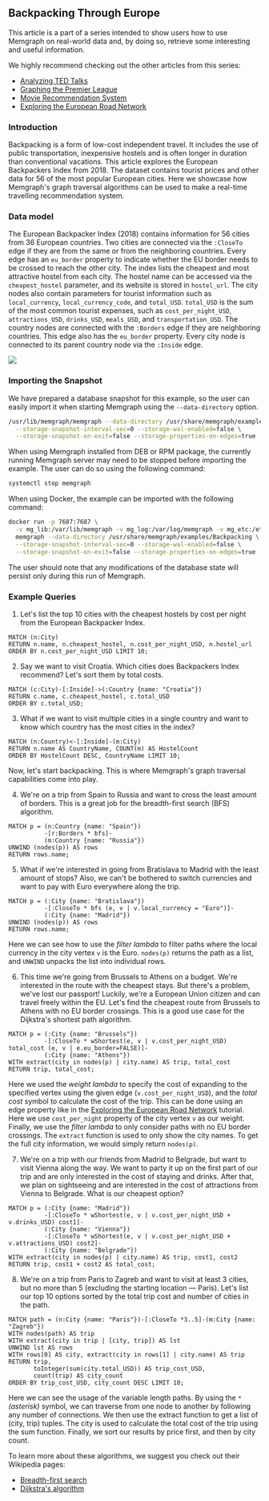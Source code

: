 ## Backpacking Through Europe

This article is a part of a series intended to show users how to use Memgraph
on real-world data and, by doing so, retrieve some interesting and useful
information.

We highly recommend checking out the other articles from this series:

  * [Analyzing TED Talks](analyzing-TED-talks.md)
  * [Graphing the Premier League](graphing-the-premier-league.md)
  * [Movie Recommendation System](movie-recommendation.md)
  * [Exploring the European Road Network](exploring-the-european-road-network.md)

### Introduction

Backpacking is a form of low-cost independent travel. It includes the use of
public transportation, inexpensive hostels and is often longer in duration
than conventional vacations.
This article explores the European Backpackers Index from 2018.
The dataset contains tourist prices and other data for 56 of the most popular
European cities. Here we showcase how Memgraph's graph traversal algorithms can
be used to make a real-time travelling recommendation system.

### Data model

The European Backpacker Index (2018) contains information for 56 cities from
36 European countries.
Two cities are connected via the `:CloseTo` edge if they are from the same
or from the neighboring countries. Every edge has an `eu_border` property to
indicate whether the EU border needs to be crossed to reach the other city.
The index lists the cheapest and most attractive hostel from each city.
The hostel name can be accessed via the `cheapest_hostel` parameter, and its
website is stored in `hostel_url`.
The city nodes also contain parameters for tourist information such as
`local_currency`, `local_currency_code`, and `total_USD`.
`total_USD` is the sum of the most common tourist expenses,
such as `cost_per_night_USD`, `attractions_USD`, `drinks_USD`, `meals_USD`, and
`transportation_USD`.
The country nodes are connected with the `:Borders` edge if they are
neighboring countries. This edge also has the `eu_border` property.
Every city node is connected to its parent country node via the `:Inside`
edge.

![](../data/backpacking_metagraph.png)

### Importing the Snapshot

We have prepared a database snapshot for this example, so the user can easily
import it when starting Memgraph using the `--data-directory` option.

```bash
/usr/lib/memgraph/memgraph --data-directory /usr/share/memgraph/examples/Backpacking \
  --storage-snapshot-interval-sec=0 --storage-wal-enabled=false \
  --storage-snapshot-on-exit=false --storage-properties-on-edges=true
```

When using Memgraph installed from DEB or RPM package, the currently running
Memgraph server may need to be stopped before importing the example. The user
can do so using the following command:

```bash
systemctl stop memgraph
```

When using Docker, the example can be imported with the following command:

```bash
docker run -p 7687:7687 \
  -v mg_lib:/var/lib/memgraph -v mg_log:/var/log/memgraph -v mg_etc:/etc/memgraph \
  memgraph --data-directory /usr/share/memgraph/examples/Backpacking \
  --storage-snapshot-interval-sec=0 --storage-wal-enabled=false \
  --storage-snapshot-on-exit=false --storage-properties-on-edges=true
```

The user should note that any modifications of the database state will persist
only during this run of Memgraph.

### Example Queries

1) Let's list the top 10 cities with the cheapest hostels by cost per night
from the European Backpacker Index.

```opencypher
MATCH (n:City)
RETURN n.name, n.cheapest_hostel, n.cost_per_night_USD, n.hostel_url
ORDER BY n.cost_per_night_USD LIMIT 10;
```

2) Say we want to visit Croatia. Which cities does Backpackers Index recommend?
Let's sort them by total costs.

```opencypher
MATCH (c:City)-[:Inside]->(:Country {name: "Croatia"})
RETURN c.name, c.cheapest_hostel, c.total_USD
ORDER BY c.total_USD;
```

3) What if we want to visit multiple cities in a single country and want to know
which country has the most cities in the index?

```opencypher
MATCH (n:Country)<-[:Inside]-(m:City)
RETURN n.name AS CountryName, COUNT(m) AS HostelCount
ORDER BY HostelCount DESC, CountryName LIMIT 10;
```

Now, let's start backpacking. This is where Memgraph's graph traversal
capabilities come into play.

4) We're on a trip from Spain to Russia and want to cross the least amount of
borders. This is a great job for the breadth-first search (BFS) algorithm.

```opencypher
MATCH p = (n:Country {name: "Spain"})
          -[r:Borders * bfs]-
          (m:Country {name: "Russia"})
UNWIND (nodes(p)) AS rows
RETURN rows.name;
```

5) What if we're interested in going from Bratislava to Madrid with the least
amount of stops? Also, we can't be bothered to switch currencies and want to
pay with Euro everywhere along the trip.

```opencypher
MATCH p = (:City {name: "Bratislava"})
          -[:CloseTo * bfs (e, v | v.local_currency = "Euro")]-
          (:City {name: "Madrid"})
UNWIND (nodes(p)) AS rows
RETURN rows.name;
```

Here we can see how to use the *filter lambda* to filter paths where the
local currency in the city vertex `v` is the Euro.
`nodes(p)` returns the path as a list, and `UNWIND` unpacks the list
into individual rows.

6) This time we're going from Brussels to Athens on a budget.
We're interested in the route with the cheapest stays.
But there's a problem, we've lost our passport!
Luckily, we're a European Union citizen and can travel freely within the EU.
Let's find the cheapest route from Brussels to Athens with no EU border crossings.
This is a good use case for the Dijkstra's shortest path algorithm.

```opencypher
MATCH p = (:City {name: "Brussels"})
          -[:CloseTo * wShortest(e, v | v.cost_per_night_USD) total_cost (e, v | e.eu_border=FALSE)]-
          (:City {name: "Athens"})
WITH extract(city in nodes(p) | city.name) AS trip, total_cost
RETURN trip, total_cost;
```

Here we used the *weight lambda* to specify the cost of expanding to the
specified vertex using the given edge (`v.cost_per_night_USD`), and the
*total cost* symbol to calculate the cost of the trip.
This can be done using an edge property like in the 
[Exploring the European Road Network](exploring-the-european-road-network.md)
tutorial.
Here we use `cost_per_night` property of the city vertex `v` as our weight.
Finally, we use the *filter lambda* to only consider paths with no EU border
crossings. The `extract` function is used to only show the city names.
To get the full city information, we would simply return `nodes(p)`.

7) We're on a trip with our friends from Madrid to Belgrade, but want to visit
Vienna along the way. We want to party it up on the first part of our trip and
are only interested in the cost of staying and drinks.
After that, we plan on sightseeing and are interested in the cost of attractions
from Vienna to Belgrade. What is our cheapest option?

```opencypher
MATCH p = (:City {name: "Madrid"})
          -[:CloseTo * wShortest(e, v | v.cost_per_night_USD + v.drinks_USD) cost1]-
          (:City {name: "Vienna"})
          -[:CloseTo * wShortest(e, v | v.cost_per_night_USD + v.attractions_USD) cost2]-
          (:City {name: "Belgrade"})
WITH extract(city in nodes(p) | city.name) AS trip, cost1, cost2
RETURN trip, cost1 + cost2 AS total_cost;
```

8) We're on a trip from Paris to Zagreb and want to visit at least 3 cities,
but no more than 5 (excluding the starting location &mdash; Paris).
Let's list our top 10 options sorted by the total trip cost and number of
cities in the path.

```opencypher
MATCH path = (n:City {name: "Paris"})-[:CloseTo *3..5]-(m:City {name: "Zagreb"}) 
WITH nodes(path) AS trip
WITH extract(city in trip | [city, trip]) AS lst
UNWIND lst AS rows
WITH rows[0] AS city, extract(city in rows[1] | city.name) AS trip
RETURN trip,
       toInteger(sum(city.total_USD)) AS trip_cost_USD,
       count(trip) AS city_count
ORDER BY trip_cost_USD, city_count DESC LIMIT 10;
```

Here we can see the usage of the variable length paths.
By using the `*` *(asterisk)* symbol, we can traverse from one node to another
by following any number of connections.
We then use the extract function to get a list of (city, trip) tuples.
The city is used to calculate the total cost of the trip using the sum function.
Finally, we sort our results by price first, and then by city count.

To learn more about these algorithms, we suggest you check out their Wikipedia
pages:

* [Breadth-first search](https://en.wikipedia.org/wiki/Breadth-first_search)
* [Dijkstra's algorithm](https://en.wikipedia.org/wiki/Dijkstra%27s_algorithm)
